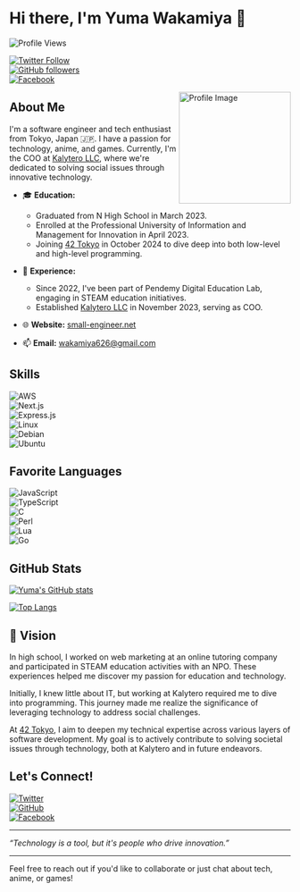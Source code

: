 # Hi there, I'm Yuma Wakamiya 👋

![Profile Views](https://komarev.com/ghpvc/?username=yourusername&color=green)

[![Twitter Follow](https://img.shields.io/twitter/follow/yourtwitterhandle?style=social)](https://twitter.com/yourtwitterhandle)  
[![GitHub followers](https://img.shields.io/github/followers/yourgithubusername?style=social)](https://github.com/yourgithubusername)  
[![Facebook](https://img.shields.io/badge/Facebook-Profile-blue)](https://facebook.com/yourfacebookusername)

<img align="right" alt="Profile Image" src="yourprofileimageurl" width="200"/>

## About Me

I'm a software engineer and tech enthusiast from Tokyo, Japan 🇯🇵. I have a passion for technology, anime, and games. Currently, I'm the COO at [Kalytero LLC](https://kalytero.com), where we're dedicated to solving social issues through innovative technology.

- 🎓 **Education:**
  - Graduated from N High School in March 2023.
  - Enrolled at the Professional University of Information and Management for Innovation in April 2023.
  - Joining [42 Tokyo](https://42tokyo.jp/) in October 2024 to dive deep into both low-level and high-level programming.

- 💼 **Experience:**
  - Since 2022, I've been part of Pendemy Digital Education Lab, engaging in STEAM education initiatives.
  - Established [Kalytero LLC](https://kalytero.com) in November 2023, serving as COO.

- 🌐 **Website:** [small-engineer.net](https://www.small-engineer.net/)  
- 📫 **Email:** [wakamiya626@gmail.com](mailto:wakamiya626@gmail.com)

## Skills

![AWS](https://img.shields.io/badge/AWS-%23FF9900.svg?style=for-the-badge&logo=amazon-aws&logoColor=white)  
![Next.js](https://img.shields.io/badge/Next.js-%23000000.svg?style=for-the-badge&logo=next-dot-js&logoColor=white)  
![Express.js](https://img.shields.io/badge/Express.js-%23404d59.svg?style=for-the-badge&logo=express&logoColor=%2361DAFB)  
![Linux](https://img.shields.io/badge/Linux-FCC624?style=for-the-badge&logo=linux&logoColor=black)  
![Debian](https://img.shields.io/badge/Debian-A81D33?style=for-the-badge&logo=debian&logoColor=white)  
![Ubuntu](https://img.shields.io/badge/Ubuntu-E95420?style=for-the-badge&logo=ubuntu&logoColor=white)

## Favorite Languages

![JavaScript](https://img.shields.io/badge/JavaScript-%23F7DF1E.svg?style=for-the-badge&logo=javascript&logoColor=black)  
![TypeScript](https://img.shields.io/badge/TypeScript-%23007ACC.svg?style=for-the-badge&logo=typescript&logoColor=white)  
![C](https://img.shields.io/badge/C-%2300599C.svg?style=for-the-badge&logo=c&logoColor=white)  
![Perl](https://img.shields.io/badge/Perl-%2339457E.svg?style=for-the-badge&logo=perl&logoColor=white)  
![Lua](https://img.shields.io/badge/Lua-%23002A9C.svg?style=for-the-badge&logo=lua&logoColor=white)  
![Go](https://img.shields.io/badge/Go-%2300ADD8.svg?style=for-the-badge&logo=go&logoColor=white)

## GitHub Stats

[![Yuma's GitHub stats](https://github-readme-stats.vercel.app/api?username=yourgithubusername&show_icons=true&theme=tokyonight)](https://github.com/yourgithubusername)

[![Top Langs](https://github-readme-stats.vercel.app/api/top-langs/?username=yourgithubusername&layout=compact&theme=tokyonight)](https://github.com/yourgithubusername)

## 🌟 Vision

In high school, I worked on web marketing at an online tutoring company and participated in STEAM education activities with an NPO. These experiences helped me discover my passion for education and technology.

Initially, I knew little about IT, but working at Kalytero required me to dive into programming. This journey made me realize the significance of leveraging technology to address social challenges.

At [42 Tokyo](https://42tokyo.jp/), I aim to deepen my technical expertise across various layers of software development. My goal is to actively contribute to solving societal issues through technology, both at Kalytero and in future endeavors.

## Let's Connect!

[![Twitter](https://img.shields.io/badge/Twitter-%231DA1F2.svg?style=for-the-badge&logo=Twitter&logoColor=white)](https://twitter.com/yourtwitterhandle)  
[![GitHub](https://img.shields.io/badge/GitHub-%2312100E.svg?style=for-the-badge&logo=github&logoColor=white)](https://github.com/yourgithubusername)  
[![Facebook](https://img.shields.io/badge/Facebook-%231877F2.svg?style=for-the-badge&logo=Facebook&logoColor=white)](https://facebook.com/yourfacebookusername)

---

*“Technology is a tool, but it's people who drive innovation.”*

---

Feel free to reach out if you'd like to collaborate or just chat about tech, anime, or games!
